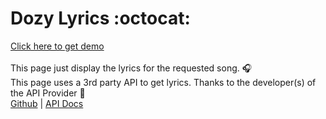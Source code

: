 # Dozy Lyrics :octocat:

[Click here to get demo](https://lyrics.dozy.in) \
\
This page just display the lyrics for the requested song. :headphones:\
This page uses a 3rd party API to get lyrics.
Thanks to the developer(s) of the API Provider :sparkling_heart: \
[Github](https://github.com/NTag/lyrics.ovh) | [API Docs](https://lyricsovh.docs.apiary.io/#)

